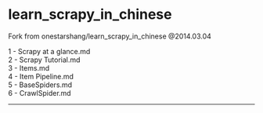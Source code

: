 learn_scrapy_in_chinese
=======================

Fork from onestarshang/learn_scrapy_in_chinese @2014.03.04

1 - Scrapy at a glance.md	
2 - Scrapy Tutorial.md	
3 - Items.md	
4 - Item Pipeline.md	
5 - BaseSpiders.md	
6 - CrawlSpider.md

---
